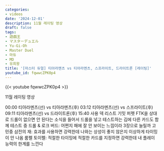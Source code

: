```yaml
---
categories:
- videos
date: '2024-12-01'
description: 11월 레이팅 영상
draft: false
tags:
- 遊戯王
- マスターデュエル
- Yu-Gi-Oh
- Master Duel
- 마듀
- MD
- 유희왕
title: '[마스터 듀얼] 티아라멘츠 vs 티아라멘츠, 스프라이트, 드라이트론 [레이팅]'
youtube_id: fqwwcZPK0p4
---
```



{{< youtube fqwwcZPK0p4 >}}

11월 레이팅 영상

00:00 티아라멘츠(선) vs 티아라멘츠(후)
03:12 티아라멘츠(선) vs 스프라이트(후)
09:11 티아라멘츠(선) vs 드라이트론(후)
15:40 사용 덱 리스트
기밋 퍼펫 FTK을 상대로 드롤이 없으면 안 된다는 소식을 들어서 드롤을 넣고 테스트하는 김에 다른 카드도 함께 테스트 중
드롤 & 로크 버드: 어쩐지 패에 잘 안 보이는 느낌이라 3장으로 늘릴까 고민중
삼전의 재: 효과를 사용하면 강력한데 나와는 상성이 좋지 않은지 이상하게 타이밍이 안 나옴
룸펠 토이펠: 적절한 타이밍에 적절한 카드를 지정하면 강력한데 내 플레이 능력의 한계를 느낀다